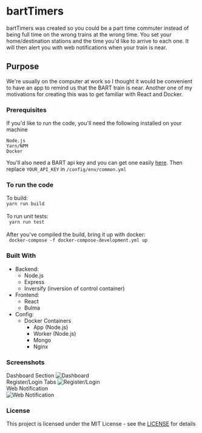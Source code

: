 # bartTimers
bartTimers was created so you could be a part time commuter instead of being full time on the wrong trains at the wrong time. You set your home/destination stations and the time you'd like to arrive to each one. It will then alert you with web notifications when your train is near.

## Purpose
We're usually on the computer at work so I thought it would be convenient to have an app to remind us that the BART train is near. Another one of my motivations for creating this was to get familiar with React and Docker.


### Prerequisites
If you'd like to run the code, you'll need the following installed on your machine
```
Node.js
Yarn/NPM
Docker
```
You'll also need a BART api key and you can get one easily [here](http://api.bart.gov/api/register.aspx).
Then replace ```YOUR_API_KEY``` in ```/config/env/common.yml```

### To run the code
To build: <br />
```yarn run build``` <br /> <br />
To run unit tests: <br />
 ``` yarn run test``` <br /> <br />
 After you've compiled the build, bring it up with docker: <br />
 ``` docker-compose -f docker-compose-development.yml up```

### Built With
* Backend: 
  * Node.js
  * Express
  * Inversify (inversion of control container)
* Frontend: 
  * React
  * Bulma
* Config: 
  * Docker Containers
    * App (Node.js)
    * Worker (Node.js)
    * Mongo
    * Nginx

### Screenshots
Dashboard Section
![Dashboard](/git/screenshots/dashboard.png?raw=true "Dashboard image")
<br />
Register/Login Tabs
![Register/Login](/git/screenshots/register-login.png?raw=true "register and login image")
<br />
Web Notification <br />
![Web Notification](/git/screenshots/react-notification.png?raw=true "web notification")

### License
This project is licensed under the MIT License - see the [LICENSE](/LICENSE) for details
